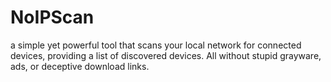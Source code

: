 # NoIPScan
a simple yet powerful tool that scans your local network for connected devices, providing a list of discovered devices. All without stupid grayware, ads, or deceptive download links.
